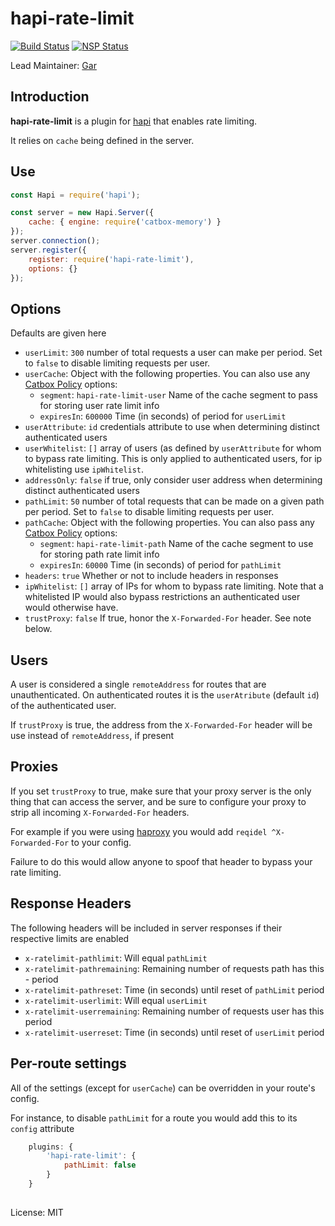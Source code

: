 # hapi-rate-limit

[![Build Status](https://travis-ci.org/wraithgar/hapi-rate-limit.svg?branch=master)](http://travis-ci.org/wraithgar/hapi-rate-limit)
[![NSP Status](https://nodesecurity.io/orgs/wraithgar/projects/115aa00d-9d08-4800-9a8b-865e721c84de/badge)](https://nodesecurity.io/orgs/wraithgar/projects/115aa00d-9d08-4800-9a8b-865e721c84de)

Lead Maintainer: [Gar](https://github.com/wraithgar)

## Introduction

**hapi-rate-limit** is a plugin for [hapi](http://hapijs.com) that enables rate limiting.

It relies on `cache` being defined in the server.

## Use

```javascript
const Hapi = require('hapi');

const server = new Hapi.Server({
    cache: { engine: require('catbox-memory') }
});
server.connection();
server.register({
    register: require('hapi-rate-limit'),
    options: {}
});
```

## Options

Defaults are given here

- `userLimit`: `300` number of total requests a user can make per period.  Set to `false` to disable limiting requests per user.
- `userCache`: Object with the following properties. You can also use any [Catbox Policy](https://github.com/hapijs/catbox#policy) options:
    -  `segment`: `hapi-rate-limit-user` Name of the cache segment to pass for storing user rate limit info
    - `expiresIn`: `600000` Time (in seconds) of period for `userLimit`
- `userAttribute`: `id` credentials attribute to use when determining distinct authenticated users
- `userWhitelist`: `[]` array of users (as defined by `userAttribute` for whom to bypass rate limiting.  This is only applied to authenticated users, for ip whitelisting use `ipWhitelist`.
- `addressOnly`: `false` if true, only consider user address when determining distinct authenticated users
- `pathLimit`: `50` number of total requests that can be made on a given path per period.  Set to `false` to disable limiting requests per user.
- `pathCache`: Object with the following properties. You can also pass any [Catbox Policy](https://github.com/hapijs/catbox#policy) options:
	- `segment`: `hapi-rate-limit-path` Name of the cache segment to use for storing path rate limit info
	- `expiresIn`: `60000` Time (in seconds) of period for `pathLimit`
- `headers`: `true` Whether or not to include headers in responses
- `ipWhitelist`: `[]` array of IPs for whom to bypass rate limiting.  Note that a whitelisted IP would also bypass restrictions an authenticated user would otherwise have.
- `trustProxy`: `false` If true, honor the `X-Forwarded-For` header.  See note below.

## Users

A user is considered a single `remoteAddress` for routes that are unauthenticated.  On authenticated routes it is the `userAtribute` (default `id`) of the authenticated user.

If `trustProxy` is true, the address from the `X-Forwarded-For` header will be use instead of `remoteAddress`, if present

## Proxies

If you set `trustProxy` to true, make sure that your proxy server is the only thing that can access the server, and be sure to configure your proxy to strip all incoming `X-Forwarded-For` headers.

For example if you were using [haproxy](http://www.haproxy.org) you would add `reqidel ^X-Forwarded-For` to your config.

Failure to do this would allow anyone to spoof that header to bypass your rate limiting.

## Response Headers

The following headers will be included in server responses if their respective limits are enabled

- `x-ratelimit-pathlimit`: Will equal `pathLimit`
- `x-ratelimit-pathremaining`: Remaining number of requests path has this - period
- `x-ratelimit-pathreset`: Time (in seconds) until reset of `pathLimit` period
- `x-ratelimit-userlimit`: Will equal `userLimit`
- `x-ratelimit-userremaining`: Remaining number of requests user has this period
- `x-ratelimit-userreset`: Time (in seconds) until reset of `userLimit` period

## Per-route settings

All of the settings (except for `userCache`) can be overridden in your route's config.

For instance, to disable `pathLimit` for a route you would add this to its `config` attribute

```javascript
    plugins: {
        'hapi-rate-limit': {
            pathLimit: false
        }
    }
```

##

License: MIT
